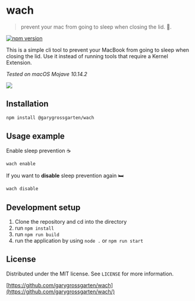 # wach
> prevent your mac from going to sleep when closing the lid. 👀.

[![npm version](https://badge.fury.io/js/%40garygrossgarten%2Fwach.svg)](https://badge.fury.io/js/%40garygrossgarten%2Fwach)

This is a simple cli tool to prevent your MacBook from going to sleep when closing the lid. 
Use it instead of running tools that require a Kernel Extension. 

*Tested on macOS Mojave 10.14.2*


![](header.png)

## Installation

```sh
npm install @garygrossgarten/wach
```

## Usage example
Enable sleep prevention ☕
```sh
wach enable
```
If you want to <b>disable</b> sleep prevention again 🛏 
```sh
wach disable
```

## Development setup

1. Clone the repository and cd into the directory
2. run `npm install`
3. run `npm run build`
4. run the application by using `node .` or `npm run start`   

## License

Distributed under the MIT license. See ``LICENSE`` for more information.

[https://github.com/garygrossgarten/wach](https://github.com/garygrossgarten/wach/)
